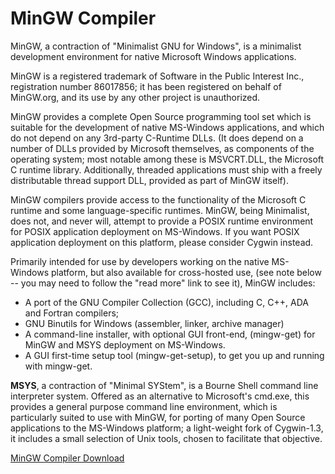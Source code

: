 # MinGW Compiler
MinGW, a contraction of "Minimalist GNU for Windows", is a minimalist development environment for native Microsoft Windows applications.

MinGW is a registered trademark of Software in the Public Interest Inc., registration number 86017856; it has been registered on behalf of MinGW.org, and its use by any other project is unauthorized.

MinGW provides a complete Open Source programming tool set which is suitable for the development of native MS-Windows applications, and which do not depend on any 3rd-party C-Runtime DLLs. (It does depend on a number of DLLs provided by Microsoft themselves, as components of the operating system; most notable among these is MSVCRT.DLL, the Microsoft C runtime library. Additionally, threaded applications must ship with a freely distributable thread support DLL, provided as part of MinGW itself).

MinGW compilers provide access to the functionality of the Microsoft C runtime and some language-specific runtimes. MinGW, being Minimalist, does not, and never will, attempt to provide a POSIX runtime environment for POSIX application deployment on MS-Windows. If you want POSIX application deployment on this platform, please consider Cygwin instead.

Primarily intended for use by developers working on the native MS-Windows platform, but also available for cross-hosted use, (see note below -- you may need to follow the "read more" link to see it), MinGW includes:

- A port of the GNU Compiler Collection (GCC), including C, C++, ADA and Fortran compilers;
- GNU Binutils for Windows (assembler, linker, archive manager)
- A command-line installer, with optional GUI front-end, (mingw-get) for MinGW and MSYS deployment on MS-Windows.
- A GUI first-time setup tool (mingw-get-setup), to get you up and running with mingw-get.

__MSYS__, a contraction of "Minimal SYStem", is a Bourne Shell command line interpreter system. Offered as an alternative to Microsoft's cmd.exe, this provides a general purpose command line environment, which is particularly suited to use with MinGW, for porting of many Open Source applications to the MS-Windows platform; a light-weight fork of Cygwin-1.3, it includes a small selection of Unix tools, chosen to facilitate that objective.


<a href="http://www.mingw.org/">MinGW Compiler Download</a>
